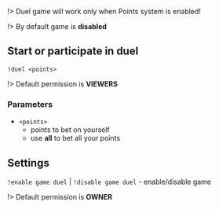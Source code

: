 !> Duel game will work only when Points system is enabled!

!> By default game is **disabled**

## Start or participate in duel

`!duel <points>`

!> Default permission is **VIEWERS**

### Parameters

- `<points>`
  - points to bet on yourself
  - use **all** to bet all your points

## Settings

`!enable game duel` |
`!disable game duel` - enable/disable game

!> Default permission is **OWNER**